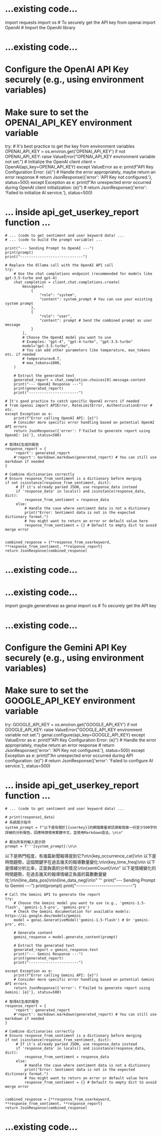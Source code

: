 # ...existing code...
import requests
import os # To securely get the API key
from openai import OpenAI # Import the OpenAI library

# ...existing code...

# Configure the OpenAI API Key securely (e.g., using environment variables)
# Make sure to set the OPENAI_API_KEY environment variable
try:
    # It's best practice to get the key from environment variables
    OPENAI_API_KEY = os.environ.get('OPENAI_API_KEY')
    if not OPENAI_API_KEY:
        raise ValueError("OPENAI_API_KEY environment variable not set.")
    # Initialize the OpenAI client
    client = OpenAI(api_key=OPENAI_API_KEY)
except ValueError as e:
    print(f"API Key Configuration Error: {e}")
    # Handle the error appropriately, maybe return an error response
    # return JsonResponse({'error': 'API Key not configured.'}, status=500)
except Exception as e:
    print(f"An unexpected error occurred during OpenAI client initialization: {e}")
    # return JsonResponse({'error': 'Failed to initialize AI service.'}, status=500)


# ... inside api_get_userkey_report function ...
    # ... (code to get sentiment and user keyword data) ...
    # ... (code to build the prompt variable) ...

    print("--- Sending Prompt to OpenAI ---")
    print(prompt)
    print("-----------------------------")

    # Replace the Ollama call with the OpenAI API call
    try:
        # Use the chat completions endpoint (recommended for models like gpt-3.5-turbo and gpt-4)
        chat_completion = client.chat.completions.create(
            messages=[
                {
                    "role": "system",
                    "content": system_prompt # You can use your existing system prompt
                },
                {
                    "role": "user",
                    "content": prompt # Send the combined prompt as user message
                }
            ],
            # Choose the OpenAI model you want to use
            # Examples: "gpt-4", "gpt-4-turbo", "gpt-3.5-turbo"
            model="gpt-3.5-turbo",
            # You can add other parameters like temperature, max_tokens etc. if needed
            # temperature=0.7,
            # max_tokens=1000,
        )

        # Extract the generated text
        generated_report = chat_completion.choices[0].message.content
        print("--- OpenAI Response ---")
        print(generated_report)
        print("-----------------------")

    # It's good practice to catch specific OpenAI errors if needed
    # from openai import APIError, RateLimitError, AuthenticationError # etc.
    except Exception as e:
        print(f"Error calling OpenAI API: {e}")
        # Consider more specific error handling based on potential OpenAI API errors
        return JsonResponse({'error': f'Failed to generate report using OpenAI: {e}'}, status=500)

    # 取得AI生成的報告
    response_report = {
        'report': generated_report
        #'report': markdown.markdown(generated_report) # You can still use markdown if needed
    }

    # Combine dictionaries correctly
    # Ensure response_from_sentiment is a dictionary before merging
    if not isinstance(response_from_sentiment, dict):
         # If it's already parsed JSON, use response_data instead
         if 'response_data' in locals() and isinstance(response_data, dict):
             response_from_sentiment = response_data
         else:
             # Handle the case where sentiment data is not a dictionary
             print("Error: Sentiment data is not in the expected dictionary format.")
             # You might want to return an error or default value here
             response_from_sentiment = {} # Default to empty dict to avoid merge error


    combined_response = {**response_from_userkeyword, **response_from_sentiment, **response_report}
    return JsonResponse(combined_response)

# ...existing code...


# ...existing code...
import google.generativeai as genai
import os # To securely get the API key

# ...existing code...

# Configure the Gemini API Key securely (e.g., using environment variables)
# Make sure to set the GOOGLE_API_KEY environment variable
try:
    GOOGLE_API_KEY = os.environ.get('GOOGLE_API_KEY')
    if not GOOGLE_API_KEY:
        raise ValueError("GOOGLE_API_KEY environment variable not set.")
    genai.configure(api_key=GOOGLE_API_KEY)
except ValueError as e:
    print(f"API Key Configuration Error: {e}")
    # Handle the error appropriately, maybe return an error response
    # return JsonResponse({'error': 'API Key not configured.'}, status=500)
except Exception as e:
    print(f"An unexpected error occurred during API configuration: {e}")
    # return JsonResponse({'error': 'Failed to configure AI service.'}, status=500)


# ... inside api_get_userkey_report function ...
    # ... (code to get sentiment and user keyword data) ...

    # print(response1_data)
    # 系統提示指令
    system_prompt = f"以下是有關於[{userkey}]的網路聲量資訊請幫我做一份至少500字的詳細的分析報告。回應時請使用繁體中文，並使用Markdown語法。\n\n"

    # 都出所有的輸入提示詞
    prompt = f'''{system_prompt}:\n\n
以下是熱門程度，有幾篇新聞報導提到它?\n\n{key_occurrence_cat}\n\n
以下是時間趨勢，這個關鍵字在過去幾天的報導數量變化:\n\n{key_time_freq}\n\n
以下是情緒分析比率，正面負面的分布情況:\n\n{sentiCount}\n\n"
以下是情緒變化的時間趨勢，在過去幾天的報導情緒正負面的篇數數量變化:\n\n{line_data_pos}\n\n{line_data_neg}\n\n"
'''
    print("--- Sending Prompt to Gemini ---")
    print(prompt)
    print("-----------------------------")


    # Call the Gemini API to generate the report
    try:
        # Choose the Gemini model you want to use (e.g., 'gemini-1.5-flash', 'gemini-1.5-pro', 'gemini-pro')
        # Check the Gemini documentation for available models: https://ai.google.dev/models/gemini
        model = genai.GenerativeModel('gemini-1.5-flash') # Or 'gemini-pro', etc.

        # Generate content
        gemini_response = model.generate_content(prompt)

        # Extract the generated text
        generated_report = gemini_response.text
        print("--- Gemini Response ---")
        print(generated_report)
        print("-----------------------")

    except Exception as e:
        print(f"Error calling Gemini API: {e}")
        # Consider more specific error handling based on potential Gemini API errors
        return JsonResponse({'error': f'Failed to generate report using Gemini: {e}'}, status=500)

    # 取得AI生成的報告
    response_report = {
        'report': generated_report
        #'report': markdown.markdown(generated_report) # You can still use markdown if needed
    }

    # Combine dictionaries correctly
    # Ensure response_from_sentiment is a dictionary before merging
    if not isinstance(response_from_sentiment, dict):
         # If it's already parsed JSON, use response_data instead
         if 'response_data' in locals() and isinstance(response_data, dict):
             response_from_sentiment = response_data
         else:
             # Handle the case where sentiment data is not a dictionary
             print("Error: Sentiment data is not in the expected dictionary format.")
             # You might want to return an error or default value here
             response_from_sentiment = {} # Default to empty dict to avoid merge error


    combined_response = {**response_from_userkeyword, **response_from_sentiment, **response_report}
    return JsonResponse(combined_response)

# ...existing code...